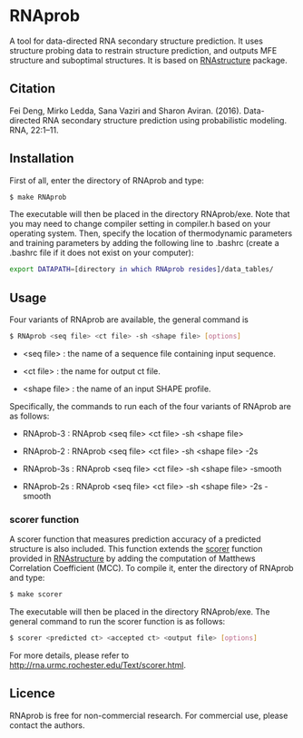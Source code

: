 # RNAprob

A tool for data-directed RNA secondary structure prediction. It uses structure probing data to restrain structure prediction, and outputs MFE structure and suboptimal structures. It is based on [RNAstructure] package.

## Citation

Fei Deng, Mirko Ledda, Sana Vaziri and Sharon Aviran. (2016). Data-directed RNA secondary structure prediction using probabilistic modeling. RNA, 22:1–11.



## Installation

First of all, enter the directory of RNAprob and type:
```sh
$ make RNAprob
```
The executable will then be placed in the directory RNAprob/exe. Note that you may need to change compiler setting in compiler.h based on your operating system.
Then, specify the location of thermodynamic parameters and training parameters by adding the following line to .bashrc (create a .bashrc file if it does not exist on your computer):
```sh
export DATAPATH=[directory in which RNAprob resides]/data_tables/
```

## Usage

Four variants of RNAprob are available, the general command is 
```sh
$ RNAprob <seq file> <ct file> -sh <shape file> [options]
```
* \<seq file\> : the name of a sequence file containing input sequence.

* \<ct file\> : the name for output ct file.

* \<shape file\> : the name of an input SHAPE profile.

 Specifically, the commands to run each of the four variants of RNAprob are as follows:
 
* RNAprob-3 : RNAprob  \<seq file\>  \<ct file\>  \-sh  \<shape file\>

* RNAprob-2 : RNAprob  \<seq file\>  \<ct file\>  \-sh  \<shape file\>  \-2s

* RNAprob-3s : RNAprob  \<seq file\>  \<ct file\>  \-sh  \<shape file\>  \-smooth

* RNAprob-2s : RNAprob  \<seq file\>  \<ct file\>  \-sh  \<shape file\>  \-2s  \-smooth

### scorer function
A scorer function that measures prediction accuracy of a predicted structure is also included. This function extends the [scorer] function provided in [RNAstructure] by adding the computation of Matthews Correlation Coefficient (MCC). To compile it, enter the directory of RNAprob and type:
```sh
$ make scorer
```
The executable will then be placed in the directory RNAprob/exe. The general command to run the scorer function is as follows:
```sh
$ scorer <predicted ct> <accepted ct> <output file> [options]
```
For more details, please refer to http://rna.urmc.rochester.edu/Text/scorer.html.


## Licence
RNAprob is free for non-commercial research. For commercial use, please contact the authors.


[//]: # (These are reference links used in the body of this note and get stripped out when the markdown processor does its job. There is no need to format nicely because it shouldn't be seen. Thanks SO - http://stackoverflow.com/questions/4823468/store-comments-in-markdown-syntax)

   [scorer]: http://rna.urmc.rochester.edu/Text/scorer.html
   [RNAstructure]: http://rna.urmc.rochester.edu/RNAstructure.html
